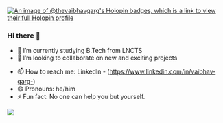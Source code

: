 [![An image of @thevaibhavgarg's Holopin badges, which is a link to view their full Holopin profile](https://holopin.me/thevaibhavgarg)](https://holopin.io/@thevaibhavgarg)
### Hi there 👋

<!--
**Thevaibhavgarg/Thevaibhavgarg** is a ✨ _special_ ✨ repository because its `README.md` (this file) appears on your GitHub profile.

Here are some ideas to get you started:

- 🔭 I’m currently working on ...
--->
- 🌱 I’m currently studying B.Tech from LNCTS
- 👯 I’m looking to collaborate on new and exciting projects
<!--
- 🤔 I’m looking for help with ...
- 💬 Ask me about ...
--->
- 📫 How to reach me: LinkedIn - (https://www.linkedin.com/in/vaibhav-garg-)
- 😄 Pronouns: he/him
- ⚡ Fun fact: No one can help you but yourself.

![](https://hit.yhype.me/github/profile?account_id=92752498)

